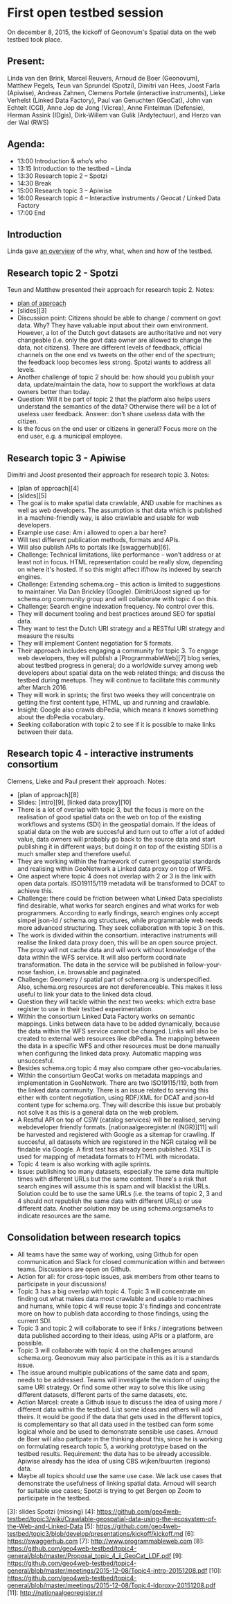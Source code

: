 # First open testbed session

On december 8, 2015, the kickoff of Geonovum's Spatial data on the web testbed took place. 

## Present: 

Linda van den Brink, Marcel Reuvers, Arnoud de Boer (Geonovum), Matthew Pegels, Teun van Sprundel (Spotzi), Dimitri van Hees, Joost Farla (Apiwise), Andreas Zahnen, Clemens Portele (interactive instruments), Lieke Verhelst (Linked Data Factory), Paul van Genuchten (GeoCat), John	van Echtelt	(CGI), Anne Jop	de Jong	(Vicrea), Anne	Fintelman	(Defensie), Herman 	Assink (IDgis), Dirk-Willem	van Gulik (Ardytectuur), and Herzo	van der Wal (RWS)

## Agenda: 
- 13:00 Introduction & who’s who
- 13:15 Introduction to the testbed – Linda
- 13:30 Research topic 2 – Spotzi
- 14:30 Break
- 15:00 Research topic 3 – Apiwise
- 16:00 Research topic 4 – Interactive instruments / Geocat / Linked Data Factory
- 17:00 End

## Introduction

Linda gave [an overview][1] of the why, what, when and how of the testbed. 

## Research topic 2 - Spotzi

Teun and Matthew presented their approach for research topic 2. Notes: 

- [plan of approach][2]
- [slides][3]
- Discussion point: Citizens should be able to change / comment on govt data. Why? They have valuable input about their own environment. However, a lot of the Dutch govt datasets are authoritative and not very changeable (i.e. only the govt data owner are allowed to change the data, not citizens). There are different levels of feedback, official channels on the one end vs tweets on the other end of the spectrum; the feedback loop becomes less strong. Spotzi wants to address all levels.
-	Another challenge of topic 2 should be: how should you publish your data, update/maintain the data, how to support the workflows at data owners better than today. 
- Question: Will it be part of topic 2 that the platform also helps users understand the semantics of the data? Otherwise there will be a lot of useless user feedback. Answer: don’t share useless data with the citizen.
- Is the focus on the end user or citizens in general? Focus more on the end user, e.g. a municipal employee.

## Research topic 3 - Apiwise
Dimitri and Joost presented their approach for research topic 3. Notes: 

- [plan of approach][4]
- [slides][5]
- The goal is to make spatial data crawlable, AND usable for machines as well as web developers. The assumption is that data which is published in a machine-friendly way, is also crawlable and usable for web developers.  
- Example use case: Am i allowed to open a bar here?
- Will test different publication methods, formats and APIs. 
- Will also publish APIs to portals like [swaggerhub][6].
- Challenge: Technical limitations, like performance - won’t address or at least not in focus. HTML representation could be really slow, depending on where it's hosted. If so this might affect if/how its indexed by search engines. 
- Challenge: Extending schema.org – this action is limited to suggestions to maintainer. Via Dan Brickley (Google). Dimitri/Joost signed up for schema.org community group and will collaborate with topic 4 on this.
- Challenge: Search engine indexation frequency. No control over this.
- They will document tooling and best practices around SEO for spatial data.
- They want to test the	Dutch URI strategy and a RESTful URI strategy and measure the results
- They will implement Content negotiation for 5 formats.
- Their approach includes engaging a community for topic 3. To engage web developers, they will publish a [ProgrammableWeb][7] blog series, about testbed progress in general; do a worldwide survey among web developers about spatial data on the web related things; and discuss the testbed during meetups. They will continue to facilitate this community after March 2016. 
- They will work in sprints; the first two weeks they will concentrate on getting the first content type, HTML, up and running and crawlable. 
- Insight: Google also crawls dbPedia, which means it knows something about the dbPedia vocabulary.  
- Seeking collaboration with topic 2 to see if it is possible to make links between their data. 

## Research topic 4 - interactive instruments consortium
Clemens, Lieke and Paul present their approach. Notes: 

- [plan of approach][8]
- Slides: [intro][9], [linked data proxy][10]
- There is a lot of overlap with topic 3, but the focus is more on the realisation of good spatial data on the web on top of the existing workflows and systems (SDI) in the geospatial domain. If the ideas of spatial data on the web are succesful and turn out to offer a lot of added value, data owners will probably go back to the source data and start publishing it in different ways; but doing it on top of the existing SDI is a much smaller step and therefore useful.  
- They are working within the framework of current geospatial standards and realising within GeoNetwork a Linked data proxy on top of WFS. 
- One aspect where topic 4 does not overlap with 2 or 3 is the link with open data portals. ISO19115/119 metadata will be transformed to DCAT to achieve this.
- Challenge: there could be friction between what Linked Data specialists find desirable, what works for search engines and what works for web programmers. According to early findings, search engines only accept simpel json-ld / schema.org structures, while programmable web needs more advanced structuring. They seek collaboration with topic 3 on this. 
- The work is divided within the consortium. interactive instruments will realise the linked data proxy doen, this will be an open source project. The proxy will not cache data and will work without knowledge of the data within the WFS service. It will also perform coordinate transformation. The data in the service will be published in follow-your-nose fashion, i.e. browsable and paginated.
- Challenge: Geometry / spatial part of schema.org is underspecified. Also, schema.org resources are not dereferenceable. This makes it less useful to link your data to the linked data cloud. 
- Question they will tackle within the next two weeks: which extra base register to use in their testbed experimentation. 
- Within the consortium Linked Data Factory works on semantic mappings. Links between data have to be added dynamically, because the data within the WFS service cannot be changed. Links will also be created to external web resources like dbPedia. The mapping between the data in a specific WFS and other resources must be done manually when configuring the linked data proxy. Automatic mapping was unsuccesful. 
- Besides schema.org topic 4 may also compare other geo-vocabularies. 
- Within the consortium GeoCat works on	metadata mappings and implementation in GeoNetwork. There are two ISO19115/119, both from the linked data community. There is an issue related to serving this either with content negotiation, using RDF/XML for DCAT and json-ld content type for schema.org. They will describe this issue but probably not solve it as this is a general data on the web problem.  
- A Restful API on top of CSW (catalog services) will be realised, serving webdeveloper friendly formats. [nationaalgeoregister.nl (NGR)][11] will be harvested and registered with Google as a sitemap for crawling. If succesful, all datasets which are registered in the NGR catalog will be findable via Google. A first test has already been published. XSLT is used for mapping of metadata formats to HTML with microdata.
- Topic 4 team is also working with agile sprints. 
- Issue: publishing too many datasets, especially the same data multiple times with different URLs but the same content. There's a risk that search engines will assume this is spam and will blacklist the URLs. Solution could be to use the same URLs (i.e. the teams of topic 2, 3 and 4 should not republish the same data with different URLs) or use different data. Another solution may be using schema.org:sameAs to indicate resources are the same. 

## Consolidation between research topics
-	All teams have the same way of working, using Github for open communication and Slack for closed communication within and between teams. Discussions are open on Github. 
- Action for all: for cross-topic issues, ask members from other teams to participate in your discussions!
-	Topic 3 has a big overlap with topic 4. Topic 3 will concentrate on finding out what makes data most crawlable and usable to machines and humans, while topic 4 will reuse topic 3's findings and concentrate more on how to publish data according to those findings, using the current SDI.
-	Topic 3 and topic 2 will collaborate to see if links / integrations between data published according to their ideas, using APIs or a platform, are possible. 
-	Topic 3 will collaborate with topic 4 on the challenges around schema.org. Geonovum may also participate in this as it is a standards issue.
-	The issue around multiple publications of the same data and spam, needs to be addressed. Teams will investigate the wisdom of using the same URI strategy. Or find some other way to solve this like using different datasets, different parts of the same datasets, etc. 
- Action Marcel: create a Github issue to discuss the idea of using more / different data within the testbed. List some ideas and others will add theirs. It would be good if the data that gets used in the different topics, is complementary so that all data used in the testbed can form some logical whole and be used to demonstrate sensible use cases. Arnoud de Boer will also partipate in the thinking about this, since he is working on formulating research topic 5, a working prototype based on the testbed results. Requirement: the data has to be already accessible. Apiwise already has the idea of using CBS wijken/buurten (regions) data.  
-	Maybe all topics should use the same use case. We lack use cases that demonstrate the usefulness of linking spatial data. Arnoud will search for suitable use cases; Spotzi is trying to get Bergen op Zoom to participate in the testbed. 

[1]: https://github.com/geo4web-testbed/general/blob/master/Meeting20151208/IntroductionLinda.pdf
[2]: https://github.com/geo4web-testbed/topic2/blob/master/proposal_topic_2
[3]: slides Spotzi (missing)
[4]: https://github.com/geo4web-testbed/topic3/wiki/Crawlable-geospatial-data-using-the-ecosystem-of-the-Web-and-Linked-Data
[5]: https://github.com/geo4web-testbed/topic3/blob/develop/presentations/kickoff/kickoff.md
[6]: https://swaggerhub.com
[7]: http://www.programmableweb.com
[8]: https://github.com/geo4web-testbed/topic4-general/blob/master/Proposal_topic_4_ii_GeoCat_LDF.pdf
[9]: https://github.com/geo4web-testbed/topic4-general/blob/master/meetings/2015-12-08/Topic4-intro-20151208.pdf
[10]: https://github.com/geo4web-testbed/topic4-general/blob/master/meetings/2015-12-08/Topic4-ldproxy-20151208.pdf
[11]: http://nationaalgeoregister.nl
